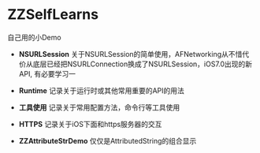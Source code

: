# ZZSelfLearns
自己用的小Demo

- **NSURLSession** 关于NSURLSession的简单使用，AFNetworking从不惜代价从底层已经把NSURLConnection换成了NSURLSession，iOS7.0出现的新API, 有必要学习一

- **Runtime** 记录关于运行时或其他常用重要的API的用法

- **工具使用** 记录关于常用配置方法，命令行等工具使用

- **HTTPS** 记录关于iOS下面和https服务器的交互

- **ZZAttributeStrDemo** 仅仅是AttributedString的组合显示

  ​

  ​